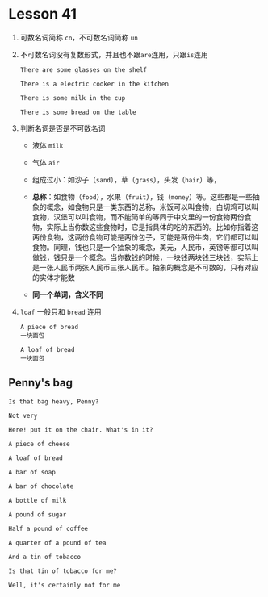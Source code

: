 # Lesson 41

1. 可数名词简称 `cn`，不可数名词简称 `un`

2. 不可数名词没有复数形式，并且也不跟`are`连用，只跟`is`连用

   ```
   There are some glasses on the shelf

   There is a electric cooker in the kitchen

   There is some milk in the cup

   There is some bread on the table
   ```

3. 判断名词是否是不可数名词

   - 液体 `milk`

   - 气体 `air`

   - 组成过小：如沙子（`sand`），草（`grass`），头发（`hair`）等，

   - **总称**：如食物（`food`），水果（`fruit`），钱（`money`）等。这些都是一些抽象的概念，如食物只是一类东西的总称，米饭可以叫食物，白切鸡可以叫食物，汉堡可以叫食物，而不能简单的等同于中文里的一份食物两份食物，实际上当你数这些食物时，它是指具体的吃的东西的。比如你指着这两份食物，这两份食物可能是两份包子，可能是两份牛肉，它们都可以叫食物。同理，钱也只是一个抽象的概念，美元，人民币，英镑等都可以叫做钱，钱只是一个概念。当你数钱的时候，一块钱两块钱三块钱，实际上是一张人民币两张人民币三张人民币。抽象的概念是不可数的，只有对应的实体才能数

   - **同一个单词，含义不同**

4. `loaf` 一般只和 `bread` 连用

   ```
   A piece of bread
   一块面包

   A loaf of bread
   一块面包
   ```

## Penny's bag

```
Is that bag heavy, Penny?

Not very

Here! put it on the chair. What's in it?

A piece of cheese

A loaf of bread

A bar of soap

A bar of chocolate

A bottle of milk

A pound of sugar

Half a pound of coffee

A quarter of a pound of tea

And a tin of tobacco

Is that tin of tobacco for me?

Well, it's certainly not for me
```
